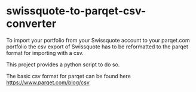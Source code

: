 # swissquote-to-parqet-csv-converter

To import your portfolio from your Swissquote account to your parqet.com portfolio the csv export of Swissquote has to be reformatted to the parqet format for importing with a csv.

This project provides a python script to do so.


The basic csv format for parqet can be found here https://www.parqet.com/blog/csv